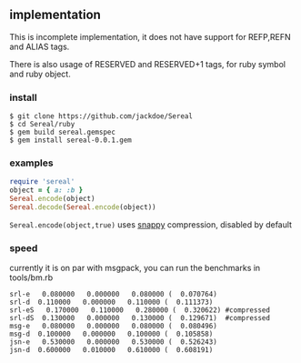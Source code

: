 ## implementation

This is incomplete implementation, it does not have support for REFP,REFN and ALIAS tags. 

There is also usage of RESERVED and RESERVED+1 tags, for ruby symbol and ruby object.

### install
```
$ git clone https://github.com/jackdoe/Sereal
$ cd Sereal/ruby
$ gem build sereal.gemspec 
$ gem install sereal-0.0.1.gem 
```

### examples

```ruby
require 'sereal'
object = { a: :b }
Sereal.encode(object)
Sereal.decode(Sereal.encode(object))
```
`Sereal.encode(object,true)` uses [snappy](http://code.google.com/p/snappy/) compression, disabled by default

### speed

currently it is on par with msgpack, you can run the benchmarks in tools/bm.rb

```
srl-e   0.080000   0.000000   0.080000 (  0.070764)
srl-d  0.110000   0.000000   0.110000 (  0.111373)
srl-eS   0.170000   0.110000   0.280000 (  0.320622) #compressed
srl-dS  0.130000   0.000000   0.130000 (  0.129671)  #compressed 
msg-e   0.080000   0.000000   0.080000 (  0.080496)
msg-d  0.100000   0.000000   0.100000 (  0.105858)
jsn-e   0.530000   0.000000   0.530000 (  0.526243)
jsn-d  0.600000   0.010000   0.610000 (  0.608191)
```
